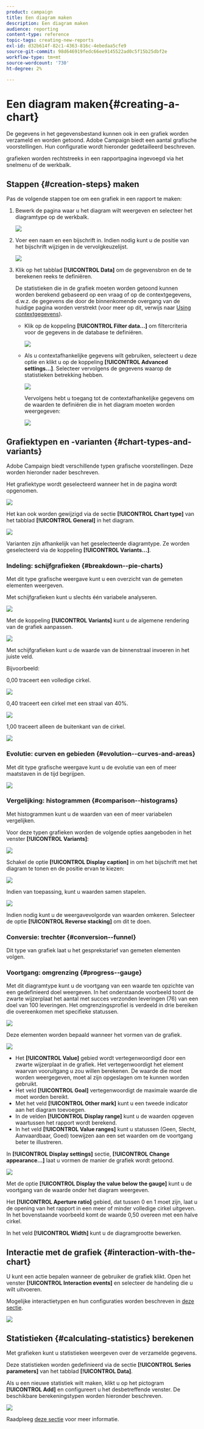 ```yaml
---
product: campaign
title: Een diagram maken
description: Een diagram maken
audience: reporting
content-type: reference
topic-tags: creating-new-reports
exl-id: d32b614f-82c1-4363-816c-4ebedaa5cfe9
source-git-commit: 98d646919fedc66ee9145522ad0c5f15b25dbf2e
workflow-type: tm+mt
source-wordcount: '730'
ht-degree: 2%

---
```


# Een diagram maken{#creating-a-chart}

De gegevens in het gegevensbestand kunnen ook in een grafiek worden verzameld en worden getoond. Adobe Campaign biedt een aantal grafische voorstellingen. Hun configuratie wordt hieronder gedetailleerd beschreven.

grafieken worden rechtstreeks in een rapportpagina ingevoegd via het snelmenu of de werkbalk.

## Stappen {#creation-steps} maken

Pas de volgende stappen toe om een grafiek in een rapport te maken:

1. Bewerk de pagina waar u het diagram wilt weergeven en selecteer het diagramtype op de werkbalk.

   ![](assets/s_advuser_report_page_activity_04.png)

1. Voer een naam en een bijschrift in. Indien nodig kunt u de positie van het bijschrift wijzigen in de vervolgkeuzelijst.

   ![](assets/s_ncs_advuser_report_wizard_018.png)

1. Klik op het tabblad **[!UICONTROL Data]** om de gegevensbron en de te berekenen reeks te definiëren.

   De statistieken die in de grafiek moeten worden getoond kunnen worden berekend gebaseerd op een vraag of op de contextgegevens, d.w.z. de gegevens die door de binnenkomende overgang van de huidige pagina worden verstrekt (voor meer op dit, verwijs naar [Using contextgegevens](../../reporting/using/using-the-context.md#using-context-data)).

   * Klik op de koppeling **[!UICONTROL Filter data...]** om filtercriteria voor de gegevens in de database te definiëren.

      ![](assets/reporting_graph_add_filter.png)

   * Als u contextafhankelijke gegevens wilt gebruiken, selecteert u deze optie en klikt u op de koppeling **[!UICONTROL Advanced settings...]**. Selecteer vervolgens de gegevens waarop de statistieken betrekking hebben.

      ![](assets/reporting_graph_from_context.png)

      Vervolgens hebt u toegang tot de contextafhankelijke gegevens om de waarden te definiëren die in het diagram moeten worden weergegeven:

      ![](assets/reporting_graph_select-from_context.png)

## Grafiektypen en -varianten {#chart-types-and-variants}

Adobe Campaign biedt verschillende typen grafische voorstellingen. Deze worden hieronder nader beschreven.

Het grafiektype wordt geselecteerd wanneer het in de pagina wordt opgenomen.

![](assets/s_advuser_report_page_activity_04.png)

Het kan ook worden gewijzigd via de sectie **[!UICONTROL Chart type]** van het tabblad **[!UICONTROL General]** in het diagram.

![](assets/reporting_change_graph_type.png)

Varianten zijn afhankelijk van het geselecteerde diagramtype. Ze worden geselecteerd via de koppeling **[!UICONTROL Variants...]**.

### Indeling: schijfgrafieken {#breakdown--pie-charts}

Met dit type grafische weergave kunt u een overzicht van de gemeten elementen weergeven.

Met schijfgrafieken kunt u slechts één variabele analyseren.

![](assets/reporting_graph_type_sector_1.png)

Met de koppeling **[!UICONTROL Variants]** kunt u de algemene rendering van de grafiek aanpassen.

![](assets/reporting_graph_type_sector_2.png)

Met schijfgrafieken kunt u de waarde van de binnenstraal invoeren in het juiste veld.

Bijvoorbeeld:

0,00 traceert een volledige cirkel.

![](assets/s_ncs_advuser_report_sector_exple1.png)

0,40 traceert een cirkel met een straal van 40%.

![](assets/s_ncs_advuser_report_sector_exple2.png)

1,00 traceert alleen de buitenkant van de cirkel.

![](assets/s_ncs_advuser_report_sector_exple3.png)

### Evolutie: curven en gebieden {#evolution--curves-and-areas}

Met dit type grafische weergave kunt u de evolutie van een of meer maatstaven in de tijd begrijpen.

![](assets/reporting_graph_type_curve.png)

### Vergelijking: histogrammen {#comparison--histograms}

Met histogrammen kunt u de waarden van een of meer variabelen vergelijken.

Voor deze typen grafieken worden de volgende opties aangeboden in het venster **[!UICONTROL Variants]**:

![](assets/reporting_select_graph_var.png)

Schakel de optie **[!UICONTROL Display caption]** in om het bijschrift met het diagram te tonen en de positie ervan te kiezen:

![](assets/reporting_select_graph_legend.png)

Indien van toepassing, kunt u waarden samen stapelen.

![](assets/reporting_graph_type_histo.png)

Indien nodig kunt u de weergavevolgorde van waarden omkeren. Selecteer de optie **[!UICONTROL Reverse stacking]** om dit te doen.

### Conversie: trechter {#conversion--funnel}

Dit type van grafiek laat u het gesprekstarief van gemeten elementen volgen.

### Voortgang: omgrenzing {#progress--gauge}

Met dit diagramtype kunt u de voortgang van een waarde ten opzichte van een gedefinieerd doel weergeven. In het onderstaande voorbeeld toont de zwarte wijzerplaat het aantal met succes verzonden leveringen (76) van een doel van 100 leveringen. Het omgrenzingsprofiel is verdeeld in drie bereiken die overeenkomen met specifieke statussen.

![](assets/reporting_graph_type_gauge.png)

Deze elementen worden bepaald wanneer het vormen van de grafiek.

![](assets/reporting_graph_type_gauge1.png)

* Het **[!UICONTROL Value]** gebied wordt vertegenwoordigd door een zwarte wijzerplaat in de grafiek. Het vertegenwoordigt het element waarvan vooruitgang u zou willen berekenen. De waarde die moet worden weergegeven, moet al zijn opgeslagen om te kunnen worden gebruikt.
* Het veld **[!UICONTROL Goal]** vertegenwoordigt de maximale waarde die moet worden bereikt.
* Met het veld **[!UICONTROL Other mark]** kunt u een tweede indicator aan het diagram toevoegen.
* In de velden **[!UICONTROL Display range]** kunt u de waarden opgeven waartussen het rapport wordt berekend.
* In het veld **[!UICONTROL Value ranges]** kunt u statussen (Geen, Slecht, Aanvaardbaar, Goed) toewijzen aan een set waarden om de voortgang beter te illustreren.

In **[!UICONTROL Display settings]** sectie, **[!UICONTROL Change appearance...]** laat u vormen de manier de grafiek wordt getoond.

![](assets/reporting_graph_type_gauge2.png)

Met de optie **[!UICONTROL Display the value below the gauge]** kunt u de voortgang van de waarde onder het diagram weergeven.

Het **[!UICONTROL Aperture ratio]** gebied, dat tussen 0 en 1 moet zijn, laat u de opening van het rapport in een meer of minder volledige cirkel uitgeven. In het bovenstaande voorbeeld komt de waarde 0,50 overeen met een halve cirkel.

In het veld **[!UICONTROL Width]** kunt u de diagramgrootte bewerken.

## Interactie met de grafiek {#interaction-with-the-chart}

U kunt een actie bepalen wanneer de gebruiker de grafiek klikt. Open het venster **[!UICONTROL Interaction events]** en selecteer de handeling die u wilt uitvoeren.

Mogelijke interactietypen en hun configuraties worden beschreven in [deze sectie](../../web/using/static-elements-in-a-web-form.md#inserting-html-content).

![](assets/s_ncs_advuser_report_wizard_017.png)

## Statistieken {#calculating-statistics} berekenen

Met grafieken kunt u statistieken weergeven over de verzamelde gegevens.

Deze statistieken worden gedefinieerd via de sectie **[!UICONTROL Series parameters]** van het tabblad **[!UICONTROL Data]**.

Als u een nieuwe statistiek wilt maken, klikt u op het pictogram **[!UICONTROL Add]** en configureert u het desbetreffende venster. De beschikbare berekeningstypen worden hieronder beschreven.

![](assets/reporting_add_statistics.png)

Raadpleeg [deze sectie](../../reporting/using/using-the-descriptive-analysis-wizard.md#statistics-calculation) voor meer informatie.
